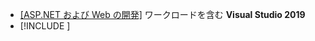 * [[ASP.NET および Web の開発]](https://visualstudio.microsoft.com/downloads/?utm_medium=microsoft&utm_source=docs.microsoft.com&utm_campaign=inline+link&utm_content=download+vs2019) ワークロードを含む **Visual Studio 2019**
* [!INCLUDE [](~/includes/3.0-SDK.md)]
